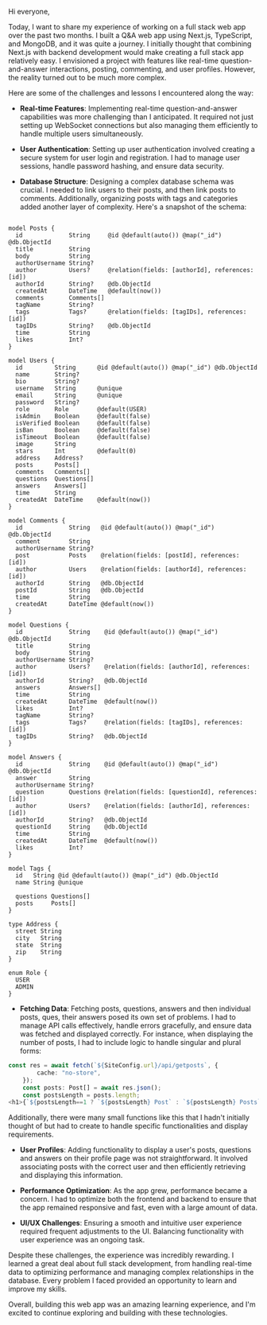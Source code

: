 Hi everyone,

Today, I want to share my experience of working on a full stack web app over the past two months. I built a Q&A web app using Next.js, TypeScript, and MongoDB, and it was quite a journey. I initially thought that combining Next.js with backend development would make creating a full stack app relatively easy. I envisioned a project with features like real-time question-and-answer interactions, posting, commenting, and user profiles. However, the reality turned out to be much more complex.

Here are some of the challenges and lessons I encountered along the way:

- **Real-time Features**: Implementing real-time question-and-answer capabilities was more challenging than I anticipated. It required not just setting up WebSocket connections but also managing them efficiently to handle multiple users simultaneously.

- **User Authentication**: Setting up user authentication involved creating a secure system for user login and registration. I had to manage user sessions, handle password hashing, and ensure data security.

- **Database Structure**: Designing a complex database schema was crucial. I needed to link users to their posts, and then link posts to comments. Additionally, organizing posts with tags and categories added another layer of complexity.
Here's a snapshot of the schema:
```schema

model Posts {
  id             String     @id @default(auto()) @map("_id") @db.ObjectId
  title          String
  body           String
  authorUsername String?
  author         Users?     @relation(fields: [authorId], references: [id])
  authorId       String?    @db.ObjectId
  createdAt      DateTime   @default(now())
  comments       Comments[]
  tagName        String?
  tags           Tags?      @relation(fields: [tagIDs], references: [id])
  tagIDs         String?    @db.ObjectId
  time           String
  likes          Int?
}

model Users {
  id         String      @id @default(auto()) @map("_id") @db.ObjectId
  name       String?
  bio        String?
  username   String      @unique
  email      String      @unique
  password   String?
  role       Role        @default(USER)
  isAdmin    Boolean     @default(false)
  isVerified Boolean     @default(false)
  isBan      Boolean     @default(false)
  isTimeout  Boolean     @default(false)
  image      String
  stars      Int         @default(0)
  address    Address?
  posts      Posts[]
  comments   Comments[]
  questions  Questions[]
  answers    Answers[]
  time       String
  createdAt  DateTime    @default(now())
}

model Comments {
  id             String   @id @default(auto()) @map("_id") @db.ObjectId
  comment        String
  authorUsername String?
  post           Posts    @relation(fields: [postId], references: [id])
  author         Users    @relation(fields: [authorId], references: [id])
  authorId       String   @db.ObjectId
  postId         String   @db.ObjectId
  time           String
  createdAt      DateTime @default(now())
}

model Questions {
  id             String    @id @default(auto()) @map("_id") @db.ObjectId
  title          String
  body           String
  authorUsername String?
  author         Users?    @relation(fields: [authorId], references: [id])
  authorId       String?   @db.ObjectId
  answers        Answers[]
  time           String
  createdAt      DateTime  @default(now())
  likes          Int?
  tagName        String?
  tags           Tags?     @relation(fields: [tagIDs], references: [id])
  tagIDs         String?   @db.ObjectId
}

model Answers {
  id             String    @id @default(auto()) @map("_id") @db.ObjectId
  answer         String
  authorUsername String?
  question       Questions @relation(fields: [questionId], references: [id])
  author         Users?    @relation(fields: [authorId], references: [id])
  authorId       String?   @db.ObjectId
  questionId     String    @db.ObjectId
  time           String
  createdAt      DateTime  @default(now())
  likes          Int?
}

model Tags {
  id   String @id @default(auto()) @map("_id") @db.ObjectId
  name String @unique

  questions Questions[]
  posts     Posts[]
}

type Address {
  street String
  city   String
  state  String
  zip    String
}

enum Role {
  USER
  ADMIN
}

```

- **Fetching Data**: Fetching posts, questions, answers and then individual posts, ques, their answers posed its own set of problems. I had to manage API calls effectively, handle errors gracefully, and ensure data was fetched and displayed correctly. For instance, when displaying the number of posts, I had to include logic to handle singular and plural forms:
```typescript
const res = await fetch(`${SiteConfig.url}/api/getposts`, {
        cache: "no-store",
    });
    const posts: Post[] = await res.json();
    const postsLength = posts.length;
<h1>{`${postsLength==1 ? `${postsLength} Post` : `${postsLength} Posts`}`} </h1>
```
Additionally, there were many small functions like this that I hadn't initially thought of but had to create to handle specific functionalities and display requirements.

- **User Profiles**: Adding functionality to display a user's posts, questions and answers on their profile page was not straightforward. It involved associating posts with the correct user and then efficiently retrieving and displaying this information.

- **Performance Optimization**: As the app grew, performance became a concern. I had to optimize both the frontend and backend to ensure that the app remained responsive and fast, even with a large amount of data.

- **UI/UX Challenges**: Ensuring a smooth and intuitive user experience required frequent adjustments to the UI. Balancing functionality with user experience was an ongoing task.

Despite these challenges, the experience was incredibly rewarding. I learned a great deal about full stack development, from handling real-time data to optimizing performance and managing complex relationships in the database. Every problem I faced provided an opportunity to learn and improve my skills.

Overall, building this web app was an amazing learning experience, and I'm excited to continue exploring and building with these technologies.